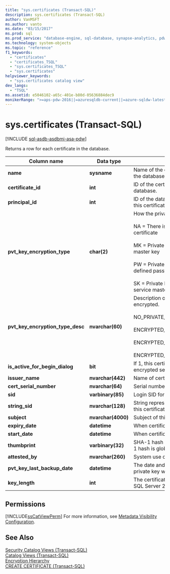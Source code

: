 ```yaml
---
title: "sys.certificates (Transact-SQL)"
description: sys.certificates (Transact-SQL)
author: VanMSFT
ms.author: vanto
ms.date: "03/15/2017"
ms.prod: sql
ms.prod_service: "database-engine, sql-database, synapse-analytics, pdw"
ms.technology: system-objects
ms.topic: "reference"
f1_keywords:
  - "certificates"
  - "certificates_TSQL"
  - "sys.certificates_TSQL"
  - "sys.certificates"
helpviewer_keywords:
  - "sys.certificates catalog view"
dev_langs:
  - "TSQL"
ms.assetid: e5046102-a65c-401e-b80d-05636884dec9
monikerRange: ">=aps-pdw-2016||=azuresqldb-current||=azure-sqldw-latest||>=sql-server-2016||>=sql-server-linux-2017||=azuresqldb-mi-current"
---
```

# sys.certificates (Transact-SQL)
[!INCLUDE [sql-asdb-asdbmi-asa-pdw](../../includes/applies-to-version/sql-asdb-asdbmi-asa-pdw.md)]

  Returns a row for each certificate in the database.  
  
|Column name|Data type|Description|  
|-----------------|---------------|-----------------|  
|**name**|**sysname**|Name of the certificate. Is unique within the database.|  
|**certificate_id**|**int**|ID of the certificate. Is unique within the database.|  
|**principal_id**|**int**|ID of the database principal that owns this certificate.|  
|**pvt_key_encryption_type**|**char(2)**|How the private key is encrypted.<br /><br /> NA = There is no private key for the certificate<br /><br /> MK = Private key is encrypted by the master key<br /><br /> PW = Private key is encrypted by a user-defined password<br /><br /> SK = Private key is encrypted by the service master key.|  
|**pvt_key_encryption_type_desc**|**nvarchar(60)**|Description of how the private key is encrypted.<br /><br /> NO_PRIVATE_KEY<br /><br /> ENCRYPTED_BY_MASTER_KEY<br /><br /> ENCRYPTED_BY_PASSWORD<br /><br /> ENCRYPTED_BY_SERVICE_MASTER_KEY|  
|**is_active_for_begin_dialog**|**bit**|If 1, this certificate is used to initiate encrypted service dialogs.|  
|**issuer_name**|**nvarchar(442)**|Name of certificate issuer.|  
|**cert_serial_number**|**nvarchar(64)**|Serial number of certificate.|  
|**sid**|**varbinary(85)**|Login SID for this certificate.|  
|**string_sid**|**nvarchar(128)**|String representation of the login SID for this certificate|  
|**subject**|**nvarchar(4000)**|Subject of this certificate.|  
|**expiry_date**|**datetime**|When certificate expires.|  
|**start_date**|**datetime**|When certificate becomes valid.|  
|**thumbprint**|**varbinary(32)**|SHA-1 hash of the certificate. The SHA-1 hash is globally unique.|  
|**attested_by**|**nvarchar(260)**|System use only.|  
|**pvt_key_last_backup_date**|**datetime**|The date and time the certificate's private key was last exported.|  
|**key_length**|**int**|The certificate's key length. Applies to SQL Server 2016 and later.|  


## Permissions  
 [!INCLUDE[ssCatViewPerm](../../includes/sscatviewperm-md.md)] For more information, see [Metadata Visibility Configuration](../../relational-databases/security/metadata-visibility-configuration.md).  
  
## See Also  
 [Security Catalog Views &#40;Transact-SQL&#41;](../../relational-databases/system-catalog-views/security-catalog-views-transact-sql.md)   
 [Catalog Views &#40;Transact-SQL&#41;](../../relational-databases/system-catalog-views/catalog-views-transact-sql.md)   
 [Encryption Hierarchy](../../relational-databases/security/encryption/encryption-hierarchy.md)   
 [CREATE CERTIFICATE &#40;Transact-SQL&#41;](../../t-sql/statements/create-certificate-transact-sql.md)  
  
  
